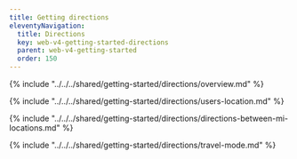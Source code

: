 ```yaml
---
title: Getting directions
eleventyNavigation:
  title: Directions
  key: web-v4-getting-started-directions
  parent: web-v4-getting-started
  order: 150
---
```


<!-- Overview -->
{% include "../../../shared/getting-started/directions/overview.md" %}

<!-- Directions from users location -->
{% include "../../../shared/getting-started/directions/users-location.md" %}

<!-- Directions between MapsIndoors locations -->
{% include "../../../shared/getting-started/directions/directions-between-mi-locations.md" %}

<!-- Travel-mode -->
{% include "../../../shared/getting-started/directions/travel-mode.md" %}
